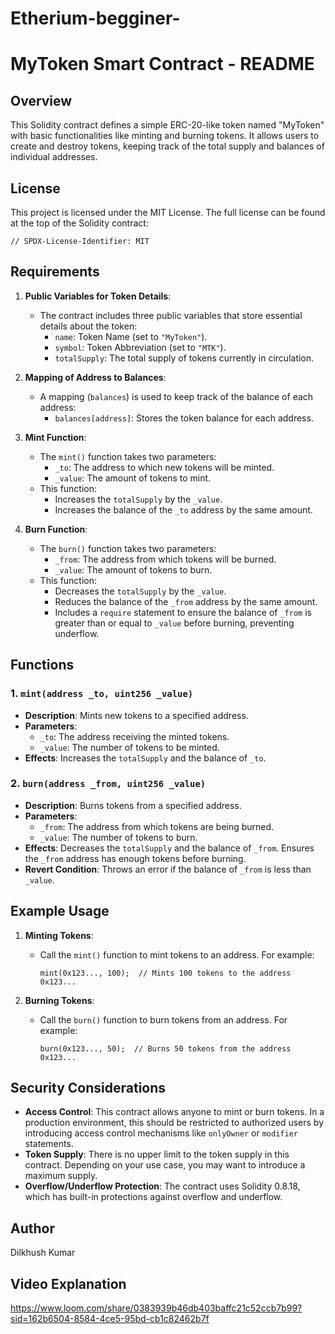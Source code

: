 # Etherium-begginer-
# MyToken Smart Contract - README

## Overview

This Solidity contract defines a simple ERC-20-like token named "MyToken" with basic functionalities like minting and burning tokens. It allows users to create and destroy tokens, keeping track of the total supply and balances of individual addresses.

## License
This project is licensed under the MIT License. The full license can be found at the top of the Solidity contract:
```
// SPDX-License-Identifier: MIT
```

## Requirements

1. **Public Variables for Token Details**:
    - The contract includes three public variables that store essential details about the token:
      - `name`: Token Name (set to `"MyToken"`).
      - `symbol`: Token Abbreviation (set to `"MTK"`).
      - `totalSupply`: The total supply of tokens currently in circulation.
  
2. **Mapping of Address to Balances**:
    - A mapping (`balances`) is used to keep track of the balance of each address:
      - `balances[address]`: Stores the token balance for each address.
  
3. **Mint Function**:
    - The `mint()` function takes two parameters:
      - `_to`: The address to which new tokens will be minted.
      - `_value`: The amount of tokens to mint.
    - This function:
      - Increases the `totalSupply` by the `_value`.
      - Increases the balance of the `_to` address by the same amount.

4. **Burn Function**:
    - The `burn()` function takes two parameters:
      - `_from`: The address from which tokens will be burned.
      - `_value`: The amount of tokens to burn.
    - This function:
      - Decreases the `totalSupply` by the `_value`.
      - Reduces the balance of the `_from` address by the same amount.
      - Includes a `require` statement to ensure the balance of `_from` is greater than or equal to `_value` before burning, preventing underflow.

## Functions

### 1. `mint(address _to, uint256 _value)`
- **Description**: Mints new tokens to a specified address.
- **Parameters**:
  - `_to`: The address receiving the minted tokens.
  - `_value`: The number of tokens to be minted.
- **Effects**: Increases the `totalSupply` and the balance of `_to`.

### 2. `burn(address _from, uint256 _value)`
- **Description**: Burns tokens from a specified address.
- **Parameters**:
  - `_from`: The address from which tokens are being burned.
  - `_value`: The number of tokens to burn.
- **Effects**: Decreases the `totalSupply` and the balance of `_from`. Ensures the `_from` address has enough tokens before burning.
- **Revert Condition**: Throws an error if the balance of `_from` is less than `_value`.

## Example Usage

1. **Minting Tokens**:
   - Call the `mint()` function to mint tokens to an address. For example:
     ```solidity
     mint(0x123..., 100);  // Mints 100 tokens to the address 0x123...
     ```

2. **Burning Tokens**:
   - Call the `burn()` function to burn tokens from an address. For example:
     ```solidity
     burn(0x123..., 50);  // Burns 50 tokens from the address 0x123...
     ```

## Security Considerations
- **Access Control**: This contract allows anyone to mint or burn tokens. In a production environment, this should be restricted to authorized users by introducing access control mechanisms like `onlyOwner` or `modifier` statements.
- **Token Supply**: There is no upper limit to the token supply in this contract. Depending on your use case, you may want to introduce a maximum supply.
- **Overflow/Underflow Protection**: The contract uses Solidity 0.8.18, which has built-in protections against overflow and underflow.
## Author
Dilkhush Kumar

## Video Explanation
https://www.loom.com/share/0383939b46db403baffc21c52ccb7b99?sid=162b6504-8584-4ce5-95bd-cb1c82462b7f


